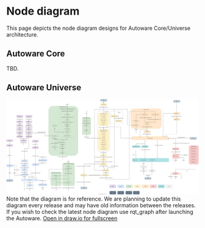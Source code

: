 # Node diagram

This page depicts the node diagram designs for Autoware Core/Universe architecture.

## Autoware Core

TBD.

## Autoware Universe

![Node diagram](overall-node-diagram-autoware-universe.drawio.svg)
Note that the diagram is for reference. We are planning to update this diagram every release and may have old information between the releases.
If you wish to check the latest node diagram use rqt_graph after launching the Autoware.
[Open in draw.io for fullscreen](https://app.diagrams.net/?lightbox=1#Uhttps%3A%2F%2Fautowarefoundation.github.io%2Fautoware-documentation%2Flatest%2Fdesign%2Fautoware-architecture%2Fnode-diagram%2Foverall-node-diagram-autoware-universe.drawio.svg)
